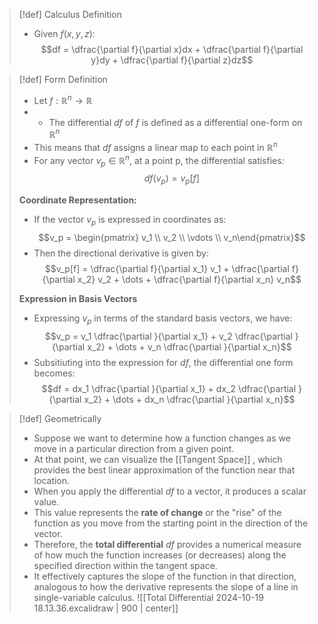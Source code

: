 >[!def] Calculus Definition
>- Given $f(x,y,z)$:
>$$df = \dfrac{\partial f}{\partial x}dx + \dfrac{\partial f}{\partial y}dy + \dfrac{\partial f}{\partial z}dz$$

>[!def] Form Definition
>- Let $f: \mathbb{R}^n \to \mathbb{R}$
>- - The differential $df$ of $f$ is defined as a differential one-form on $\mathbb{R}^n$
>- This means that $df$ assigns a linear map to each point in $\mathbb{R}^n$
>- For any vector $v_p \in \mathbb{R}^n$, at a point p, the differential satisfies:
>$$df(v_p)  = v_p[f]$$
>
>**Coordinate Representation:**
>- If the vector $v_p$ is expressed in coordinates as:
>$$v_p = \begin{pmatrix} v_1 \\ v_2  \\ \vdots \\ v_n\end{pmatrix}$$
>- Then the directional derivative is given by:
>$$v_p[f] = \dfrac{\partial f}{\partial x_1} v_1 + \dfrac{\partial f}{\partial x_2} v_2 + \dots + \dfrac{\partial f}{\partial x_n} v_n$$
>
>**Expression in Basis Vectors**
>- Expressing $v_p$ in terms of the standard basis vectors, we have:
>$$v_p = v_1 \dfrac{\partial }{\partial x_1} + v_2 \dfrac{\partial }{\partial x_2} + \dots + v_n \dfrac{\partial }{\partial x_n}$$
>- Subsitiuting into the expression for $df$, the differential one form becomes:
>$$df = dx_1 \dfrac{\partial }{\partial x_1} + dx_2 \dfrac{\partial }{\partial x_2} + \dots + dx_n \dfrac{\partial }{\partial x_n}$$


>[!def] Geometrically 
>- Suppose we want to determine how a function changes as we move in a particular direction from a given point.
>- At that point, we can visualize the [[Tangent Space]] , which provides the best linear approximation of the function near that location.
>- When you apply the differential $df$ to a vector, it produces a scalar value. 
>- This value represents the **rate of change** or the "rise" of the function as you move from the starting point in the direction of the vector.
>- Therefore, the **total differential** $df$ provides a numerical measure of how much the function increases (or decreases) along the specified direction within the tangent space. 
>- It effectively captures the slope of the function in that direction, analogous to how the derivative represents the slope of a line in single-variable calculus.
>![[Total Differential 2024-10-19 18.13.36.excalidraw | 900 | center]] 

